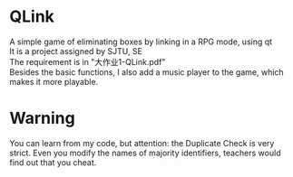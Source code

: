 # QLink
A simple game of eliminating boxes by linking in a RPG mode, using qt  
It is a project assigned by SJTU, SE  
The requirement is in "大作业1-QLink.pdf"  
Besides the basic functions, I also add a music player to the game, which makes it more playable.  

# Warning
You can learn from my code, but attention: the Duplicate Check is very strict. Even you modify the names of majority identifiers, teachers would find out that you cheat.